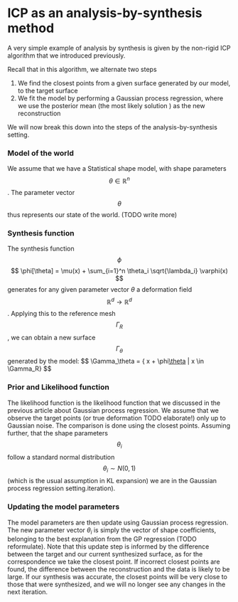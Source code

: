 # ICP as an analysis-by-synthesis method    

A very simple example of analysis by synthesis is given by the non-rigid ICP algorithm that we introduced previously. 

Recall that in this algorithm, we alternate two steps

1. We find the closest points from a given surface generated by our model, to the target surface 
2. We fit the model by performing a Gaussian process regression, where we use the posterior mean (the most likely solution ) as the new reconstruction

We will now break this down into the steps of the analysis-by-synthesis setting. 

### Model of the world
We assume that we have a Statistical shape model, with shape parameters $$\theta \in \mathbb{R}^n$$. The parameter vector $$\theta$$ thus represents our state of the world. 
(TODO write more)

### Synthesis function
The synthesis function $$\phi$$
$$ 
\phi[\theta] = \mu(x) + \sum_{i=1}^n \theta_i \sqrt{\lambda_i} \varphi(x)
$$
generates for any given parameter vector $\theta$ a deformation field $$\mathbb{R}^d \to \mathbb{R}^d$$. Applying this to the reference mesh $$\Gamma_R$$, we can obtain a new 
surface $$\Gamma_\theta$$ generated by the model:
$$
\Gamma_\theta = \{ x + \phi[\theta](x) | x \in \Gamma_R}
$$

### Prior and Likelihood function
The likelihood function is the likelihood function that we discussed in the previous article about Gaussian process regression. We assume that we observe the 
target points (or true deformation TODO elaborate!) only up to Gaussian noise. The comparison is done using the closest points. 
Assuming further, that the shape parameters $$\theta_i$$ follow a standard normal distribution $$\theta_i \sim N(0, 1)$$
(which is the usual assumption in KL expansion) we are in the Gaussian process regression setting.iteration).

### Updating the model parameters
The model parameters are then update using Gaussian process regression. The new parameter vector $\theta_i$ is simply the vector of shape coefficients, belonging to the best explanation from the 
GP regression (TODO reformulate).
Note that this update step is informed by the difference between the target and our current synthesized surface, as for the correspondence we take the closest point. If incorrect closest points are
found, the difference between the reconstruction and the data is likely to be large. If our synthesis was accurate, the closest points will be very close to those that were synthesized, and we will 
no longer see any changes in the next iteration. 


